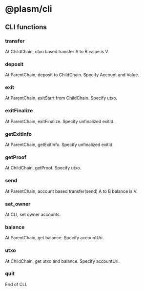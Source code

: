# @plasm/cli

## CLI functions
### transfer
At ChildChain, utxo based transfer A to B value is V.

### deposit
At ParentChain, deposit to ChildChain. Specify Account and Value.

### exit
At ParentChain, exitStart from ChildChain. Specify utxo.

### exitFinalize
At ParentChain, exitFinalize. Specify unfinalized exitId.

### getExitInfo
At ParentChain, getExitInfo. Specify unfinalized exitId.

### getProof
At ChildChain, getProof. Specify utxo.

### send
At ParentChain, account based transfer(send) A to B balance is V.

### set_owner
At CLI, set owner accounts.

### balance
At ParentChain, get balance. Specify accountUri.

### utxo
At ChildChain, get utxo and balance. Specify accountUri.

### quit
End of CLI.